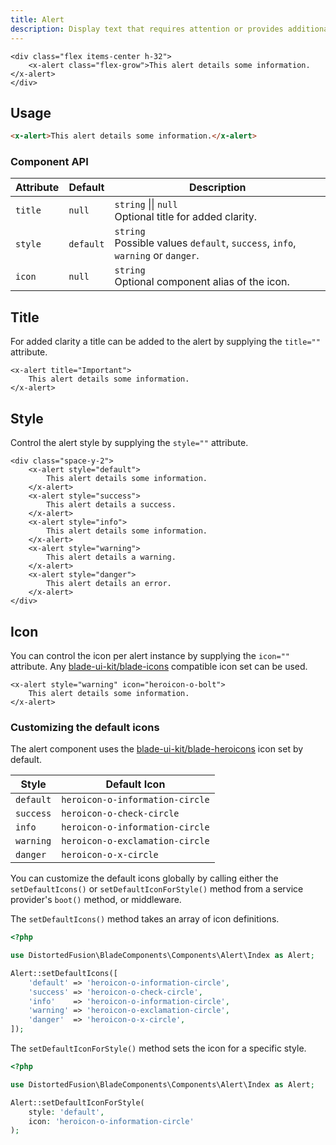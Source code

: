 ```yaml
---
title: Alert
description: Display text that requires attention or provides additional information.
---
```


```blade-component-preview
<div class="flex items-center h-32">
    <x-alert class="flex-grow">This alert details some information.</x-alert>
</div>
```

## Usage

```html
<x-alert>This alert details some information.</x-alert>
```

### Component API

| Attribute | Default   | Description                                                                      |
| --------- | --------- | -------------------------------------------------------------------------------- |
| `title`   | `null`    | `string` &#124;&#124; `null`<br>Optional title for added clarity.                |
| `style`   | `default` | `string`<br>Possible values `default`, `success`, `info`, `warning` or `danger`. |
| `icon`    | `null`    | `string`<br>Optional component alias of the icon.                                |

## Title

For added clarity a title can be added to the alert by supplying the `title=""` attribute.

```blade-component-code
<x-alert title="Important">
    This alert details some information.
</x-alert>
```

## Style

Control the alert style by supplying the `style=""` attribute.

```blade-component-code
<div class="space-y-2">
    <x-alert style="default">
        This alert details some information.
    </x-alert>
    <x-alert style="success">
        This alert details a success.
    </x-alert>
    <x-alert style="info">
        This alert details some information.
    </x-alert>
    <x-alert style="warning">
        This alert details a warning.
    </x-alert>
    <x-alert style="danger">
        This alert details an error.
    </x-alert>
</div>
```

## Icon

You can control the icon per alert instance by supplying the `icon=""` attribute. Any [blade-ui-kit/blade-icons](https://github.com/blade-ui-kit/blade-icons) compatible icon set can be used.

```blade-component-code
<x-alert style="warning" icon="heroicon-o-bolt">
    This alert details some information.
</x-alert>
```

### Customizing the default icons

The alert component uses the [blade-ui-kit/blade-heroicons](https://github.com/blade-ui-kit/blade-heroicons) icon set by default.

| Style     | Default Icon                    |
| --------- | ------------------------------- |
| `default` | `heroicon-o-information-circle` |
| `success` | `heroicon-o-check-circle`       |
| `info`    | `heroicon-o-information-circle` |
| `warning` | `heroicon-o-exclamation-circle` |
| `danger`  | `heroicon-o-x-circle`           |

You can customize the default icons globally by calling either the `setDefaultIcons()` or `setDefaultIconForStyle()` method from a service provider's `boot()` method, or middleware.

The `setDefaultIcons()` method takes an array of icon definitions.

```php
<?php

use DistortedFusion\BladeComponents\Components\Alert\Index as Alert;

Alert::setDefaultIcons([
    'default' => 'heroicon-o-information-circle',
    'success' => 'heroicon-o-check-circle',
    'info'    => 'heroicon-o-information-circle',
    'warning' => 'heroicon-o-exclamation-circle',
    'danger'  => 'heroicon-o-x-circle',
]);
```

The `setDefaultIconForStyle()` method sets the icon for a specific style.

```php
<?php

use DistortedFusion\BladeComponents\Components\Alert\Index as Alert;

Alert::setDefaultIconForStyle(
    style: 'default',
    icon: 'heroicon-o-information-circle'
);
```
